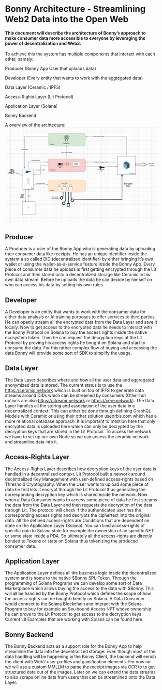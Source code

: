 # Bonny Architecture - Streamlining Web2 Data into the Open Web

#### This document will describe the architecture of Bonny’s approach to make consumer data more accessible to everyone by leveraging the power of decentralization and Web3.
To achieve this the system has multiple components that interact with each other, namely: 


Producer (Bonny App User that uploads data)

Developer (Every entity that wants to work with the aggregated data)

Data Layer (Ceramic / IPFS)

Access-Rights Layer (Lit Protocol)

Application Layer (Solana)

Bonny Backend

A overview of the archtecture:
![Architecture Diagram](https://github.com/getBonny/radar-submission/blob/main/Architecture.png)



## Producer

A Producer is a user of the Bonny App who is generating data by uploading their consumer data like receipts. He has an unique identifier inside the system a so called DID (decentralized identifier) by either bringing it’s own wallet or using the wallet-as-a-service feature inside the Bonny App. Every piece of consumer data he uploads is first getting encrypted through the Lit Protocol and then stored onto a decentralized storage like Ceramic in his own data stream. Before he uploads the data he can decide by himself on who can access his data by setting his own rules.

## Developer
A Developer is an entity that wants to work with the consumer data for either data analysis or AI training purposes to offer services to third parties. He can openly stream all the encrypted data from the Data Layer and save it locally. Now to get access to the encrypted data he needs to interact with the Bonny Protocol on Solana to buy the access rights inside the native ecosystem token. Then he can request the decryption keys at the Lit Protocol by proving his access rights he bought on Solana  and start to consume the data. For this rather complex flow of buying and accessing the data Bonny will provide some sort of SDK to simplify the usage.

## Data Layer
The Data Layer describes where and how all the user data and aggregated anonymized data is stored. The current status is to use the https://ceramic.network which is built on top of IPFS to generate data streams around DIDs which can be streamed by consumers (Other hot options are also https://streamr.network or https://cere.network).
The Data Layer handles all the storing and association of the user data in a decentralized context. This can either be done through defining GraphQL Models with Ceramic or using their other solution useorbis.com which has a more relational database approach.
It is important to mention here that only encrypted data is uploaded here which can only be decrypted by the decryption keys that are stored in the Lit Protocol.
To access the network we have to set up our own Node so we can access the ceramic network and streamline data into it.

## Access-Rights Layer

The Access-Rights Layer describes how decryption keys of the user data is handled in a decentralized context. Lit Protocol built a network around decentralized Key Management with user-defined access-rights based on Threshold Cryptography.
When the User wants to upload some piece of data he first lets it encrypt through the Lit Protocol thus generating the corresponding decryption key which is shared inside the network. Now when a Data Consumer wants to access some piece of data he first streams the data from the Data Layer and then requests the decryption of the data through Lit. The protocol will check if the authenticated user has the corresponding access rights and decrypts the ciphertext into the original data.
All the defined access-rights are Conditions that are dependent on state on the Application Layer (Solana). You can bind access-rights of specific data to Solana state for example the ownership of an specific NFT or some state inside a PDA. So ultimately all the access-rights are directly bonded to Tokens or state on Solana thus tokenizing the produced consumer data.


## Application Layer

The Application Layer defines all the business logic inside the decentralized system and is home to the native $Bonny SPL-Token. Through the programming of Solana Programs we can develop some sort of Data Marketplace which allows buying the access to the data with $Bonny.
This will all be handled by the Bonny Protocol which defines the scope of how the access-rights can be bought directly on Solana.
A Data Consumer would connect to the Solana Blockchain and interact with the Solana Program to buy for example an Soulbound Access NFT whose ownership he can prove to the Lit Protocol to get access to the decryption keys.
Current Lit Examples that are working with Solana can be found here.

## Bonny Backend

The Bonny Backend acts as a support role for the Bonny App to help streamline the data into the decentralized storage. Even though most of the data handling will be happening in the Bonny Client, the backend will enrich the client with Web2 user profiles and gamification elements.
For now on we will use a custom MMLLM to parse the receipt images via OCR to to get structured data out of the images. Later on we can extend the data streams to also scrape online data from users that can be streamlined onto the Data Layer.



